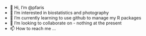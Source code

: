 - 👋 Hi, I’m @pfaris
- 👀 I’m interested in biostatistics and photography
- 🌱 I’m currently learning to use github to manage my R packages
- 💞️ I’m looking to collaborate on - nothing at the present
- 📫 How to reach me ...

<!---
pfaris/pfaris is a ✨ special ✨ repository because its `README.md` (this file) appears on your GitHub profile.
You can click the Preview link to take a look at your changes.
--->
